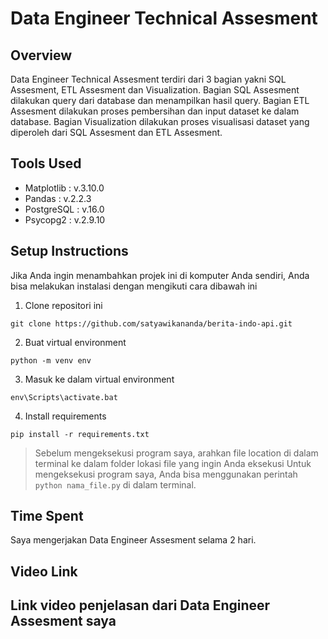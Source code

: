 # Data Engineer Technical Assesment

## Overview

Data Engineer Technical Assesment terdiri dari 3 bagian yakni SQL Assesment, ETL Assesment dan Visualization. Bagian SQL Assesment dilakukan query dari database dan menampilkan hasil query. Bagian ETL Assesment dilakukan proses pembersihan dan input dataset ke dalam database. Bagian Visualization dilakukan proses visualisasi dataset yang diperoleh dari SQL Assesment dan ETL Assesment.

## Tools Used

- Matplotlib : v.3.10.0
- Pandas : v.2.2.3
- PostgreSQL : v.16.0
- Psycopg2 : v.2.9.10

## Setup Instructions

Jika Anda ingin menambahkan projek ini di komputer Anda sendiri, Anda bisa melakukan instalasi dengan mengikuti cara dibawah ini

1. Clone repositori ini

```
git clone https://github.com/satyawikananda/berita-indo-api.git
```

2. Buat virtual environment

```
python -m venv env
```

3. Masuk ke dalam virtual environment

```
env\Scripts\activate.bat
```

4. Install requirements

```
pip install -r requirements.txt
```
> Sebelum mengeksekusi program saya, arahkan file location di dalam terminal ke dalam folder lokasi file yang ingin Anda eksekusi
> Untuk mengeksekusi program saya, Anda bisa menggunakan perintah `python nama_file.py` di dalam terminal.

## Time Spent

Saya mengerjakan Data Engineer Assesment selama 2 hari. 

## Video Link

Link video penjelasan dari Data Engineer Assesment saya
- 